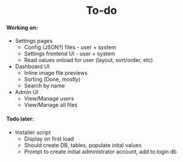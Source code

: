 <div align=center>
  <h1>To-do</h1>
</div>

#### Working on:

- Settings pages
  - Config (JSON?) files - user + system
  - Settings frontend UI - user + system
  - Read values onload for user (layout, sort/order, etc)
- Dashboard UI
  - Inline image file previews
  - Sorting (Done, mostly)
  - Search by name
- Admin UI
  - View/Manage users
  - View/Manage all files

#### Todo later:

- Installer script
  - Display on first load
  - Should create DB, tables, populate inital values
  - Prompt to create initial administrator account, add to login db
